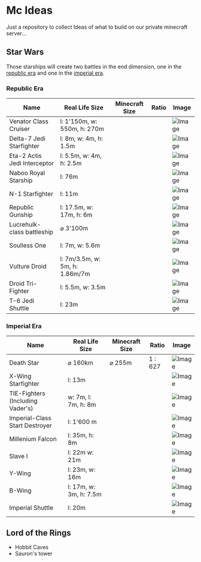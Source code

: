 # Mc Ideas

Just a repository to collect Ideas of what to build on our private minecraft server...

## Star Wars

Those starships will create two battles in the end dimension, one in the [republic era](#republic-era) and one in the [imperial era](#imperial-era).

### Republic Era

| Name                         | Real Life Size                 | Minecraft Size | Ratio | Image                                                                                                                                            |
| ---------------------------- | ------------------------------ | -------------- | ----- | ------------------------------------------------------------------------------------------------------------------------------------------------ |
| Venator Class Cruiser        | l: 1'150m, w: 550m, h: 270m    |                |       | ![Image](https://static.wikia.nocookie.net/starwars/images/b/ba/Venator_Databank.jpg/revision/latest?cb=20210626060957)                          |
| Delta-7 Jedi Starfighter     | l: 8m, w: 4m, h: 1.5m          |                |       | ![Image](https://static.wikia.nocookie.net/starwars/images/7/79/Jedi_Starfighter_EpII.png/revision/latest?cb=20240206050216)                     |
| Eta-2 Actis Jedi Interceptor | l: 5.5m, w: 4m, h: 2.5m        |                |       | ![Image](https://static.wikia.nocookie.net/starwars/images/7/7e/Eta-2_Actis-class_light_interceptor_TFOWM.png/revision/latest?cb=20190629213415) |
| Naboo Royal Starship         | l: 76m                         |                |       | ![Image](https://static.wikia.nocookie.net/starwars/images/9/9e/Naboo_Royal_Starship.png/revision/latest?cb=20161019065403)                      |
| N-1 Starfighter              | l: 11m                         |                |       | ![Image](https://static.wikia.nocookie.net/starwars/images/d/d3/N-1_BF2.png/revision/latest?cb=20170825000654)                                   |
| Republic Gunship             | l: 17.5m, w: 17m, h: 6m        |                |       | ![Image](https://static.wikia.nocookie.net/starwars/images/c/c5/Low_Altitude_Assault_Transport.png/revision/latest?cb=20130719130715)            |
| Lucrehulk-class battleship   | ⌀ 3'100m                       |                |       | ![Image](https://static.wikia.nocookie.net/starwars/images/f/f3/Federationbattleship.jpg/revision/latest?cb=20061207173532)                      |
| Soulless One                 | l: 7m, w: 5.6m                 |                |       | ![Image](https://static.wikia.nocookie.net/starwars/images/8/8c/SoullessOne-TCWIV.png/revision/latest?cb=20221105045811)                         |
| Vulture Droid                | l: 7m/3.5m, w: 5m, h: 1.86m/7m |                |       | ![Image](https://static.wikia.nocookie.net/starwars/images/a/a4/CISVultureDroidWalk-TCW.png/revision/latest?cb=20231010234254)                   |
| Droid Tri-Fighter            | l: 5.5m, w: 3.5m               |                |       | ![Image](https://static.wikia.nocookie.net/starwars/images/a/a0/DroidTrifighter-TCWs3BR2.png/revision/latest?cb=20230919010425)                  |
| T-6 Jedi Shuttle             | l: 23m                         |                |       | ![Image](https://static.wikia.nocookie.net/starwars/images/2/26/T-6One-Nine-Seven-Four.png/revision/latest?cb=20230824044239)                    |

### Imperial Era

| Name                             | Real Life Size         | Minecraft Size | Ratio   | Image                                                                                                                                 |
| -------------------------------- | ---------------------- | -------------- | ------- | ------------------------------------------------------------------------------------------------------------------------------------- |
| Death Star                       | ⌀ 160km                | ⌀ 255m         | 1 : 627 | ![Image](https://static.wikia.nocookie.net/starwars/images/7/72/DeathStar1-SWE.png/revision/latest?cb=20150121020639)                 |
| X-Wing Starfighter               | l: 13m                 |                |         | ![Image](https://static.wikia.nocookie.net/starwars/images/0/00/Xwing-ROOCE.png/revision/latest?cb=20230516042654)                    |
| TIE-Fighters (Including Vader's) | w: 7m, l: 7m, h: 8m    |                |         | ![Image](https://static.wikia.nocookie.net/starwars/images/e/e2/TIE-Fighter-RO-SWCT.png/revision/latest?cb=20231127051349)            |
| Imperial-Class Start Destroyer   | l: 1'600 m             |                |         | ![Image](https://static.wikia.nocookie.net/starwars/images/0/0f/StarDestroyer-Fathead.png/revision/latest?cb=20240526185800)          |
| Millenium Falcon                 | l: 35m, h: 8m          |                |         | ![Image](https://static.wikia.nocookie.net/starwars/images/5/52/Millennium_Falcon_Fathead_TROS.png/revision/latest?cb=20221029015218) |
| Slave I                          | l: 22m w: 21m          |                |         | ![Image](https://static.wikia.nocookie.net/starwars/images/b/ba/Slave_I_DICE.png/revision/latest?cb=20230723041624)                   |
| Y-Wing                           | l: 23m, w: 16m         |                |         | ![Image](https://static.wikia.nocookie.net/starwars/images/8/81/Y-wing.png/revision/latest?cb=20161110013308)                         |
| B-Wing                           | l: 17m, w: 3m, h: 7.5m |                |         | ![Image](https://static.wikia.nocookie.net/starwars/images/9/9f/B-wing-Squadronds.png/revision/latest?cb=20210722003428)              |
| Imperial Shuttle                 | l: 20m                 |                |         | ![Image](https://static.wikia.nocookie.net/starwars/images/6/6d/LambdaShuttle-Fathead.png/revision/latest?cb=20230802043430)          |

## Lord of the Rings

- Hobbit Caves
- Sauron's tower
